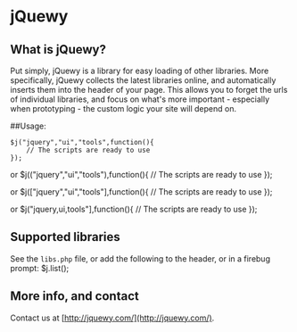 # jQuewy

## What is jQuewy?

Put simply, jQuewy is a library for easy loading of other libraries.
More specifically, jQuewy collects the latest libraries online, and automatically inserts them into the header of your page. This allows you to forget the urls of individual libraries, and focus on what's more important - especially when prototyping - the custom logic your site will depend on.

##Usage:

	$j("jquery","ui","tools",function(){
		// The scripts are ready to use
	});

or
	$j(("jquery","ui","tools"),function(){
		// The scripts are ready to use
	});

or
	$j(["jquery","ui","tools"],function(){
		// The scripts are ready to use
	});

or
	$j("jquery,ui,tools"],function(){
		// The scripts are ready to use
	});

## Supported libraries

See the `libs.php` file, or add the following to the header, or in a firebug prompt:
	$j.list();

## More info, and contact
Contact us at [http://jquewy.com/](http://jquewy.com/).
